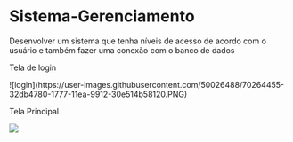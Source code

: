 # Sistema-Gerenciamento
Desenvolver um sistema que tenha níveis de acesso de acordo com o usuário e também fazer uma conexão com o banco de dados


<p>Tela de login</p> 
![login](https://user-images.githubusercontent.com/50026488/70264455-32db4780-1777-11ea-9912-30e514b58120.PNG)
<p>Tela Principal</p>
<img src="
 ![Principal](https://user-images.githubusercontent.com/50026488/70341172-1ef41c00-1831-11ea-8d8e-7ac8c51a9b1c.PNG)">
